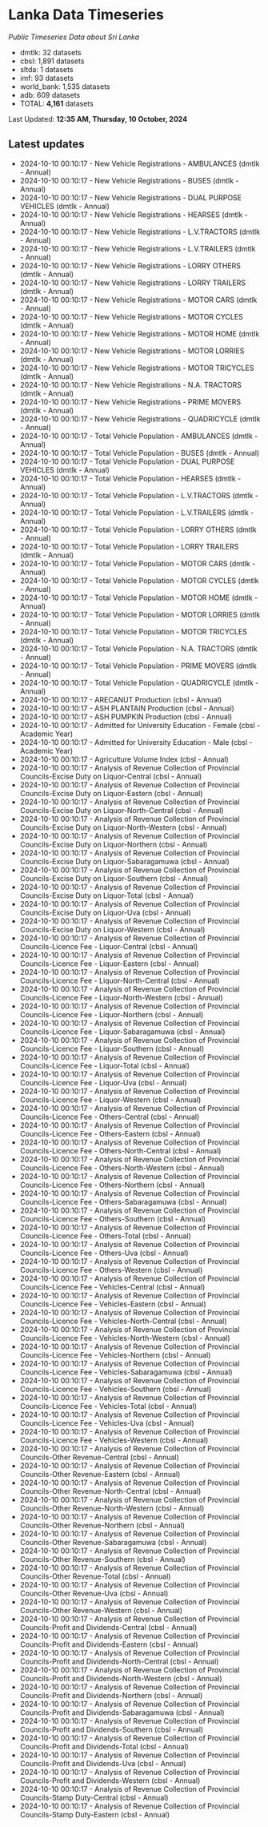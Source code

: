 # Lanka Data Timeseries
*Public Timeseries Data about Sri Lanka*

* dmtlk: 32 datasets
* cbsl: 1,891 datasets
* sltda: 1 datasets
* imf: 93 datasets
* world_bank: 1,535 datasets
* adb: 609 datasets
* TOTAL: **4,161** datasets

Last Updated: **12:35 AM, Thursday, 10 October, 2024**

## Latest updates

* 2024-10-10 00:10:17 - New Vehicle Registrations - AMBULANCES (dmtlk - Annual)
* 2024-10-10 00:10:17 - New Vehicle Registrations - BUSES (dmtlk - Annual)
* 2024-10-10 00:10:17 - New Vehicle Registrations - DUAL PURPOSE VEHICLES (dmtlk - Annual)
* 2024-10-10 00:10:17 - New Vehicle Registrations - HEARSES (dmtlk - Annual)
* 2024-10-10 00:10:17 - New Vehicle Registrations - L.V.TRACTORS (dmtlk - Annual)
* 2024-10-10 00:10:17 - New Vehicle Registrations - L.V.TRAILERS (dmtlk - Annual)
* 2024-10-10 00:10:17 - New Vehicle Registrations - LORRY OTHERS (dmtlk - Annual)
* 2024-10-10 00:10:17 - New Vehicle Registrations - LORRY TRAILERS (dmtlk - Annual)
* 2024-10-10 00:10:17 - New Vehicle Registrations - MOTOR CARS (dmtlk - Annual)
* 2024-10-10 00:10:17 - New Vehicle Registrations - MOTOR CYCLES (dmtlk - Annual)
* 2024-10-10 00:10:17 - New Vehicle Registrations - MOTOR HOME (dmtlk - Annual)
* 2024-10-10 00:10:17 - New Vehicle Registrations - MOTOR LORRIES (dmtlk - Annual)
* 2024-10-10 00:10:17 - New Vehicle Registrations - MOTOR TRICYCLES (dmtlk - Annual)
* 2024-10-10 00:10:17 - New Vehicle Registrations - N.A. TRACTORS (dmtlk - Annual)
* 2024-10-10 00:10:17 - New Vehicle Registrations - PRIME MOVERS (dmtlk - Annual)
* 2024-10-10 00:10:17 - New Vehicle Registrations - QUADRICYCLE (dmtlk - Annual)
* 2024-10-10 00:10:17 - Total Vehicle Population - AMBULANCES (dmtlk - Annual)
* 2024-10-10 00:10:17 - Total Vehicle Population - BUSES (dmtlk - Annual)
* 2024-10-10 00:10:17 - Total Vehicle Population - DUAL PURPOSE VEHICLES (dmtlk - Annual)
* 2024-10-10 00:10:17 - Total Vehicle Population - HEARSES (dmtlk - Annual)
* 2024-10-10 00:10:17 - Total Vehicle Population - L.V.TRACTORS (dmtlk - Annual)
* 2024-10-10 00:10:17 - Total Vehicle Population - L.V.TRAILERS (dmtlk - Annual)
* 2024-10-10 00:10:17 - Total Vehicle Population - LORRY OTHERS (dmtlk - Annual)
* 2024-10-10 00:10:17 - Total Vehicle Population - LORRY TRAILERS (dmtlk - Annual)
* 2024-10-10 00:10:17 - Total Vehicle Population - MOTOR CARS (dmtlk - Annual)
* 2024-10-10 00:10:17 - Total Vehicle Population - MOTOR CYCLES (dmtlk - Annual)
* 2024-10-10 00:10:17 - Total Vehicle Population - MOTOR HOME (dmtlk - Annual)
* 2024-10-10 00:10:17 - Total Vehicle Population - MOTOR LORRIES (dmtlk - Annual)
* 2024-10-10 00:10:17 - Total Vehicle Population - MOTOR TRICYCLES (dmtlk - Annual)
* 2024-10-10 00:10:17 - Total Vehicle Population - N.A. TRACTORS (dmtlk - Annual)
* 2024-10-10 00:10:17 - Total Vehicle Population - PRIME MOVERS (dmtlk - Annual)
* 2024-10-10 00:10:17 - Total Vehicle Population - QUADRICYCLE (dmtlk - Annual)
* 2024-10-10 00:10:17 - ARECANUT Production (cbsl - Annual)
* 2024-10-10 00:10:17 - ASH PLANTAIN Production (cbsl - Annual)
* 2024-10-10 00:10:17 - ASH PUMPKIN Production (cbsl - Annual)
* 2024-10-10 00:10:17 - Admitted for University Education - Female (cbsl - Academic Year)
* 2024-10-10 00:10:17 - Admitted for University Education - Male (cbsl - Academic Year)
* 2024-10-10 00:10:17 - Agriculture Volume Index (cbsl - Annual)
* 2024-10-10 00:10:17 - Analysis of Revenue Collection of Provincial Councils-Excise Duty on Liquor-Central (cbsl - Annual)
* 2024-10-10 00:10:17 - Analysis of Revenue Collection of Provincial Councils-Excise Duty on Liquor-Eastern (cbsl - Annual)
* 2024-10-10 00:10:17 - Analysis of Revenue Collection of Provincial Councils-Excise Duty on Liquor-North-Central (cbsl - Annual)
* 2024-10-10 00:10:17 - Analysis of Revenue Collection of Provincial Councils-Excise Duty on Liquor-North-Western (cbsl - Annual)
* 2024-10-10 00:10:17 - Analysis of Revenue Collection of Provincial Councils-Excise Duty on Liquor-Northern (cbsl - Annual)
* 2024-10-10 00:10:17 - Analysis of Revenue Collection of Provincial Councils-Excise Duty on Liquor-Sabaragamuwa (cbsl - Annual)
* 2024-10-10 00:10:17 - Analysis of Revenue Collection of Provincial Councils-Excise Duty on Liquor-Southern (cbsl - Annual)
* 2024-10-10 00:10:17 - Analysis of Revenue Collection of Provincial Councils-Excise Duty on Liquor-Total (cbsl - Annual)
* 2024-10-10 00:10:17 - Analysis of Revenue Collection of Provincial Councils-Excise Duty on Liquor-Uva (cbsl - Annual)
* 2024-10-10 00:10:17 - Analysis of Revenue Collection of Provincial Councils-Excise Duty on Liquor-Western (cbsl - Annual)
* 2024-10-10 00:10:17 - Analysis of Revenue Collection of Provincial Councils-Licence Fee - Liquor-Central (cbsl - Annual)
* 2024-10-10 00:10:17 - Analysis of Revenue Collection of Provincial Councils-Licence Fee - Liquor-Eastern (cbsl - Annual)
* 2024-10-10 00:10:17 - Analysis of Revenue Collection of Provincial Councils-Licence Fee - Liquor-North-Central (cbsl - Annual)
* 2024-10-10 00:10:17 - Analysis of Revenue Collection of Provincial Councils-Licence Fee - Liquor-North-Western (cbsl - Annual)
* 2024-10-10 00:10:17 - Analysis of Revenue Collection of Provincial Councils-Licence Fee - Liquor-Northern (cbsl - Annual)
* 2024-10-10 00:10:17 - Analysis of Revenue Collection of Provincial Councils-Licence Fee - Liquor-Sabaragamuwa (cbsl - Annual)
* 2024-10-10 00:10:17 - Analysis of Revenue Collection of Provincial Councils-Licence Fee - Liquor-Southern (cbsl - Annual)
* 2024-10-10 00:10:17 - Analysis of Revenue Collection of Provincial Councils-Licence Fee - Liquor-Total (cbsl - Annual)
* 2024-10-10 00:10:17 - Analysis of Revenue Collection of Provincial Councils-Licence Fee - Liquor-Uva (cbsl - Annual)
* 2024-10-10 00:10:17 - Analysis of Revenue Collection of Provincial Councils-Licence Fee - Liquor-Western (cbsl - Annual)
* 2024-10-10 00:10:17 - Analysis of Revenue Collection of Provincial Councils-Licence Fee - Others-Central (cbsl - Annual)
* 2024-10-10 00:10:17 - Analysis of Revenue Collection of Provincial Councils-Licence Fee - Others-Eastern (cbsl - Annual)
* 2024-10-10 00:10:17 - Analysis of Revenue Collection of Provincial Councils-Licence Fee - Others-North-Central (cbsl - Annual)
* 2024-10-10 00:10:17 - Analysis of Revenue Collection of Provincial Councils-Licence Fee - Others-North-Western (cbsl - Annual)
* 2024-10-10 00:10:17 - Analysis of Revenue Collection of Provincial Councils-Licence Fee - Others-Northern (cbsl - Annual)
* 2024-10-10 00:10:17 - Analysis of Revenue Collection of Provincial Councils-Licence Fee - Others-Sabaragamuwa (cbsl - Annual)
* 2024-10-10 00:10:17 - Analysis of Revenue Collection of Provincial Councils-Licence Fee - Others-Southern (cbsl - Annual)
* 2024-10-10 00:10:17 - Analysis of Revenue Collection of Provincial Councils-Licence Fee - Others-Total (cbsl - Annual)
* 2024-10-10 00:10:17 - Analysis of Revenue Collection of Provincial Councils-Licence Fee - Others-Uva (cbsl - Annual)
* 2024-10-10 00:10:17 - Analysis of Revenue Collection of Provincial Councils-Licence Fee - Others-Western (cbsl - Annual)
* 2024-10-10 00:10:17 - Analysis of Revenue Collection of Provincial Councils-Licence Fee - Vehicles-Central (cbsl - Annual)
* 2024-10-10 00:10:17 - Analysis of Revenue Collection of Provincial Councils-Licence Fee - Vehicles-Eastern (cbsl - Annual)
* 2024-10-10 00:10:17 - Analysis of Revenue Collection of Provincial Councils-Licence Fee - Vehicles-North-Central (cbsl - Annual)
* 2024-10-10 00:10:17 - Analysis of Revenue Collection of Provincial Councils-Licence Fee - Vehicles-North-Western (cbsl - Annual)
* 2024-10-10 00:10:17 - Analysis of Revenue Collection of Provincial Councils-Licence Fee - Vehicles-Northern (cbsl - Annual)
* 2024-10-10 00:10:17 - Analysis of Revenue Collection of Provincial Councils-Licence Fee - Vehicles-Sabaragamuwa (cbsl - Annual)
* 2024-10-10 00:10:17 - Analysis of Revenue Collection of Provincial Councils-Licence Fee - Vehicles-Southern (cbsl - Annual)
* 2024-10-10 00:10:17 - Analysis of Revenue Collection of Provincial Councils-Licence Fee - Vehicles-Total (cbsl - Annual)
* 2024-10-10 00:10:17 - Analysis of Revenue Collection of Provincial Councils-Licence Fee - Vehicles-Uva (cbsl - Annual)
* 2024-10-10 00:10:17 - Analysis of Revenue Collection of Provincial Councils-Licence Fee - Vehicles-Western (cbsl - Annual)
* 2024-10-10 00:10:17 - Analysis of Revenue Collection of Provincial Councils-Other Revenue-Central (cbsl - Annual)
* 2024-10-10 00:10:17 - Analysis of Revenue Collection of Provincial Councils-Other Revenue-Eastern (cbsl - Annual)
* 2024-10-10 00:10:17 - Analysis of Revenue Collection of Provincial Councils-Other Revenue-North-Central (cbsl - Annual)
* 2024-10-10 00:10:17 - Analysis of Revenue Collection of Provincial Councils-Other Revenue-North-Western (cbsl - Annual)
* 2024-10-10 00:10:17 - Analysis of Revenue Collection of Provincial Councils-Other Revenue-Northern (cbsl - Annual)
* 2024-10-10 00:10:17 - Analysis of Revenue Collection of Provincial Councils-Other Revenue-Sabaragamuwa (cbsl - Annual)
* 2024-10-10 00:10:17 - Analysis of Revenue Collection of Provincial Councils-Other Revenue-Southern (cbsl - Annual)
* 2024-10-10 00:10:17 - Analysis of Revenue Collection of Provincial Councils-Other Revenue-Total (cbsl - Annual)
* 2024-10-10 00:10:17 - Analysis of Revenue Collection of Provincial Councils-Other Revenue-Uva (cbsl - Annual)
* 2024-10-10 00:10:17 - Analysis of Revenue Collection of Provincial Councils-Other Revenue-Western (cbsl - Annual)
* 2024-10-10 00:10:17 - Analysis of Revenue Collection of Provincial Councils-Profit and Dividends-Central (cbsl - Annual)
* 2024-10-10 00:10:17 - Analysis of Revenue Collection of Provincial Councils-Profit and Dividends-Eastern (cbsl - Annual)
* 2024-10-10 00:10:17 - Analysis of Revenue Collection of Provincial Councils-Profit and Dividends-North-Central (cbsl - Annual)
* 2024-10-10 00:10:17 - Analysis of Revenue Collection of Provincial Councils-Profit and Dividends-North-Western (cbsl - Annual)
* 2024-10-10 00:10:17 - Analysis of Revenue Collection of Provincial Councils-Profit and Dividends-Northern (cbsl - Annual)
* 2024-10-10 00:10:17 - Analysis of Revenue Collection of Provincial Councils-Profit and Dividends-Sabaragamuwa (cbsl - Annual)
* 2024-10-10 00:10:17 - Analysis of Revenue Collection of Provincial Councils-Profit and Dividends-Southern (cbsl - Annual)
* 2024-10-10 00:10:17 - Analysis of Revenue Collection of Provincial Councils-Profit and Dividends-Total (cbsl - Annual)
* 2024-10-10 00:10:17 - Analysis of Revenue Collection of Provincial Councils-Profit and Dividends-Uva (cbsl - Annual)
* 2024-10-10 00:10:17 - Analysis of Revenue Collection of Provincial Councils-Profit and Dividends-Western (cbsl - Annual)
* 2024-10-10 00:10:17 - Analysis of Revenue Collection of Provincial Councils-Stamp Duty-Central (cbsl - Annual)
* 2024-10-10 00:10:17 - Analysis of Revenue Collection of Provincial Councils-Stamp Duty-Eastern (cbsl - Annual)